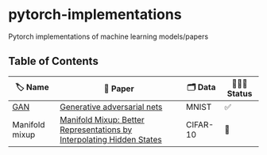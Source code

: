 # pytorch-implementations
Pytorch implementations of machine learning models/papers


## Table of Contents


| 🏷 Name | 📄 Paper | 🗂 Data | 🏃🏻‍♂️ Status |
|------|---------|---------|---------|
| [GAN](https://github.com/ihooni/pytorch-implementations/blob/master/GAN/gan.ipynb)  |  [Generative adversarial nets](http://papers.nips.cc/paper/5423-generative-adversarial-nets.pdf)   | MNIST | ✅ |
| Manifold mixup  |  [Manifold Mixup: Better Representations by Interpolating Hidden States](http://proceedings.mlr.press/v97/verma19a/verma19a.pdf)   | CIFAR-10 | 🔨 |


